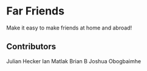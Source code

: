 # Far Friends
Make it easy to make friends at home and abroad!







## Contributors
Julian Hecker
Ian Matlak
Brian B
Joshua Obogbaimhe

